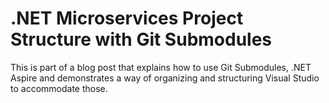 # .NET Microservices Project Structure with Git Submodules
This is part of a blog post that explains how to use Git Submodules, .NET Aspire and demonstrates a way of organizing and structuring Visual Studio to accommodate those.   
